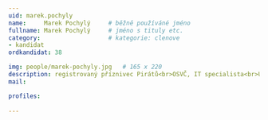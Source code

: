 ```yaml
---
uid: marek.pochyly
name:     Marek Pochylý  	# běžně používáné jméno
fullname: Marek Pochylý  	# jméno s tituly etc.
category:                   # kategorie: clenove
- kandidat
ordkandidat: 38

img: people/marek-pochyly.jpg   # 165 x 220
description: registrovaný příznivec Pirátů<br>OSVČ, IT specialista<br>Uherské Hradiště # kratký popis, max 160 znaků
mail:

profiles:
  
---
```


